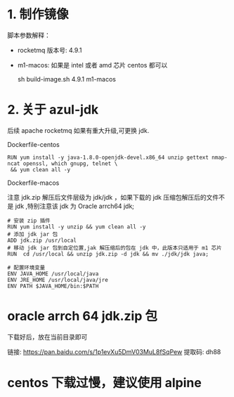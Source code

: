 # 1. 制作镜像

脚本参数解释：
- rocketmq 版本号: 4.9.1
- m1-macos: 如果是 intel 或者 amd 芯片 centos 都可以
    
    sh build-image.sh 4.9.1 m1-macos

# 2. 关于 azul-jdk

后续 apache rocketmq 如果有重大升级,可更换 jdk.

Dockerfile-centos

```
RUN yum install -y java-1.8.0-openjdk-devel.x86_64 unzip gettext nmap-ncat openssl, which gnupg, telnet \
 && yum clean all -y
```

Dockerfile-macos

注意 jdk.zip 解压后文件层级为 jdk/jdk ，如果下载的 jdk 压缩包解压后的文件不是 jdk ,特别注意该 jdk 为 Oracle arrch64 jdk;

```
# 安装 zip 插件
RUN yum install -y unzip && yum clean all -y
# 添加 jdk jar 包
ADD jdk.zip /usr/local
# 移动 jdk jar 包到自定位置,jak 解压缩后的包在 jdk 中，此版本只适用于 m1 芯片
RUN  cd /usr/local && unzip jdk.zip -d jdk && mv ./jdk/jdk java;

# 配置环境变量
ENV JAVA_HOME /usr/local/java
ENV JRE_HOME /usr/local/java/jre
ENV PATH $JAVA_HOME/bin:$PATH
```

# oracle arrch 64 jdk.zip 包

下载好后，放在当前目录即可

链接: https://pan.baidu.com/s/1p1evXu5DmV03MuL8fSqPew 提取码: dh88

# centos 下载过慢，建议使用 alpine
